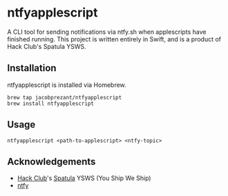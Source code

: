 # ntfyapplescript
A CLI tool for sending notifications via ntfy.sh when applescripts have finished running. This project is written entirely in Swift, and is a product of Hack Club's Spatula YSWS.

## Installation
ntfyapplescript is installed via Homebrew.
```
brew tap jacobprezant/ntfyapplescript
brew install ntfyapplescript
```

## Usage
`ntfyapplescript <path-to-applescript> <ntfy-topic>`


## Acknowledgements
- [Hack Club](https://hack.club)'s [Spatula](https://spatula.hackclub.com) YSWS (You Ship We Ship) 
- [ntfy](https://github.com/binwiederhier/ntfy)
